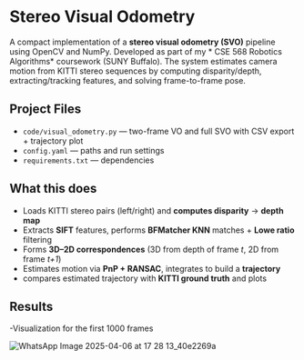 # Stereo Visual Odometry
A compact implementation of a **stereo visual odometry (SVO)** pipeline using OpenCV and NumPy. Developed as part of my * CSE 568 Robotics Algorithms* coursework (SUNY Buffalo). The system estimates camera motion from KITTI stereo sequences by computing disparity/depth, extracting/tracking features, and solving frame-to-frame pose.

## Project Files
- `code/visual_odometry.py` — two-frame VO and full SVO with CSV export + trajectory plot
- `config.yaml` — paths and run settings
- `requirements.txt` — dependencies

##  What this does
- Loads KITTI stereo pairs (left/right) and **computes disparity** → **depth map**  
- Extracts **SIFT** features, performs **BFMatcher KNN** matches + **Lowe ratio** filtering  
- Forms **3D–2D correspondences** (3D from depth of frame _t_, 2D from frame _t+1_)  
- Estimates motion via **PnP + RANSAC**, integrates to build a **trajectory**  
- compares estimated trajectory with **KITTI ground truth** and plots

## Results 
-Visualization for the first 1000 frames

![WhatsApp Image 2025-04-06 at 17 28 13_40e2269a](https://github.com/user-attachments/assets/643233ab-0232-4a8b-86e8-a00a1792814a)














